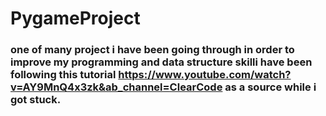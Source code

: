 # PygameProject 
### one of many project i have been going through in order to improve my programming and data structure skilli have been  following this tutorial https://www.youtube.com/watch?v=AY9MnQ4x3zk&ab_channel=ClearCode as a source while i got stuck. 

